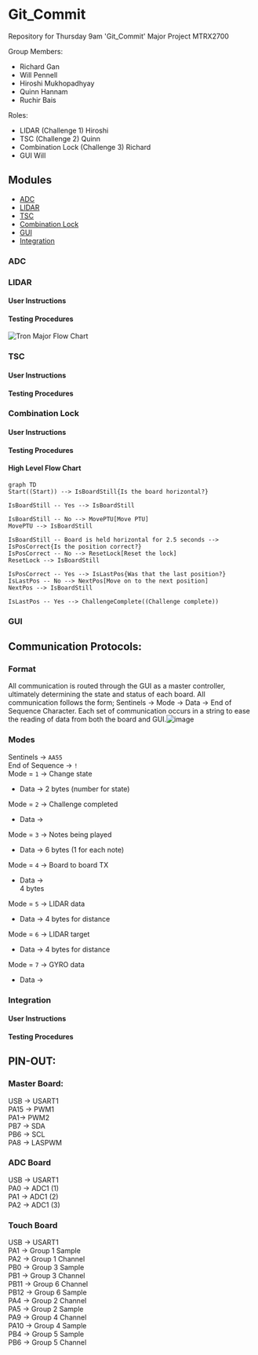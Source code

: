 # Git_Commit

Repository for Thursday 9am 'Git_Commit' Major Project MTRX2700

Group Members:
- Richard Gan
- Will Pennell
- Hiroshi Mukhopadhyay
- Quinn Hannam
- Ruchir Bais 

Roles:
- LIDAR (Challenge 1) Hiroshi
- TSC (Challenge 2) Quinn
- Combination Lock (Challenge 3) Richard
- GUI Will

## Modules
- [ADC](#adc)
- [LIDAR](#lidar)
- [TSC](#tsc)
- [Combination Lock](#combination-lock)
- [GUI](#gui)
- [Integration](#integration)

### ADC

### LIDAR

#### User Instructions

#### Testing Procedures
![Tron Major Flow Chart](https://github.com/C-O-R-N-H/Git_Commit/assets/126120093/ed56335c-d149-4d5c-8c2c-43f4ae2140a2)



### TSC

#### User Instructions

#### Testing Procedures

### Combination Lock

#### User Instructions

#### Testing Procedures

#### High Level Flow Chart
```mermaid
graph TD
Start((Start)) --> IsBoardStill{Is the board horizontal?}

IsBoardStill -- Yes --> IsBoardStill

IsBoardStill -- No --> MovePTU[Move PTU]
MovePTU --> IsBoardStill

IsBoardStill -- Board is held horizontal for 2.5 seconds --> IsPosCorrect{Is the position correct?}
IsPosCorrect -- No --> ResetLock[Reset the lock]
ResetLock --> IsBoardStill

IsPosCorrect -- Yes --> IsLastPos{Was that the last position?}
IsLastPos -- No --> NextPos[Move on to the next position]
NextPos --> IsBoardStill

IsLastPos -- Yes --> ChallengeComplete((Challenge complete))
```


### GUI



## Communication Protocols:

### Format
All communication is routed through the GUI as a master controller, ultimately determining the state and status of each board. All communication follows the form; Sentinels -> Mode -> Data -> End of Sequence Character. Each set of communication occurs in a string to ease the reading of data from both the board and GUI.![image](https://github.com/C-O-R-N-H/Git_Commit/assets/127154993/335317e6-1bd9-404c-aa7b-7b360b68a52e)
 <br />
### Modes
Sentinels -> `AA55` <br />
End of Sequence -> `!` <br />
Mode = `1` -> Change state <br />
- Data -> 2 bytes (number for state) <br />

Mode = `2` -> Challenge completed <br />
- Data -> <br />

Mode = `3` -> Notes being played <br />
- Data -> 6 bytes (1 for each note) <br />

Mode = `4` -> Board to board TX <br />
- Data -> <br /> 4 bytes 

Mode = `5` -> LIDAR data <br />
- Data -> 4 bytes for distance<br />

Mode = `6` -> LIDAR target <br />
- Data -> 4 bytes for distance<br />

Mode = `7` -> GYRO data <br />
- Data -> <br />

### Integration

#### User Instructions

#### Testing Procedures




## PIN-OUT:
### Master Board:
USB -> USART1 <br />
PA15 -> PWM1<br />
PA1-> PWM2<br />
PB7 -> SDA<br />
PB6 -> SCL<br />
PA8 -> LASPWM<br />

### ADC Board
USB -> USART1<br />
PA0 -> ADC1 (1)<br />
PA1 -> ADC1 (2)<br />
PA2 -> ADC1 (3)<br />

### Touch Board
USB -> USART1<br />
PA1 -> Group 1 Sample<br />
PA2 -> Group 1 Channel<br />
PB0 -> Group 3 Sample<br />
PB1 -> Group 3 Channel<br />
PB11 -> Group 6 Channel<br />
PB12 -> Group 6 Sample<br />
PA4 -> Group 2 Channel<br />
PA5 -> Group 2 Sample<br />
PA9 -> Group 4 Channel<br />
PA10 -> Group 4 Sample<br />
PB4 -> Group 5 Sample<br />
PB6 -> Group 5 Channel<br />
